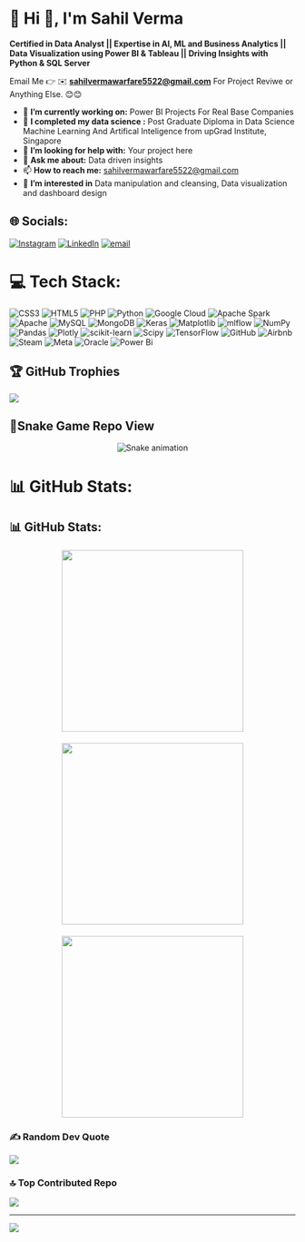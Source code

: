 
# 💫 Hi 👋, I'm Sahil Verma
**Certified in Data Analyst || Expertise in AI, ML and Business Analytics || Data Visualization using Power BI & Tableau || Driving Insights with Python & SQL Server**

Email Me 👉 ✉️ **sahilvermawarfare5522@gmail.com** For Project Reviwe or Anything Else. 😊😊

- 🔭 **I’m currently working on:** Power BI Projects For Real Base Companies
- 🌱 **I completed my data science :** Post Graduate Diploma in Data Science Machine Learning And Artifical Inteligence from upGrad Institute, Singapore
- 🤔 **I’m looking for help with:** Your project here
- 💬 **Ask me about:** Data driven insights
- 📫 **How to reach me:** sahilvermawarfare5522@gmail.com
- 👀 **I’m interested in** Data manipulation and cleansing, Data visualization and dashboard design

## 🌐 Socials:
[![Instagram](https://img.shields.io/badge/Instagram-%23E4405F.svg?logo=Instagram&logoColor=white)](https://instagram.com/SahilWarfare5522) [![LinkedIn](https://img.shields.io/badge/LinkedIn-%230077B5.svg?logo=linkedin&logoColor=white)](https://linkedin.com/in/sahilverma1411) [![email](https://img.shields.io/badge/Email-D14836?logo=gmail&logoColor=white)](mailto:sahilvermawrafrae5522@gmail.com) 

# 💻 Tech Stack:
![CSS3](https://img.shields.io/badge/css3-%231572B6.svg?style=for-the-badge&logo=css3&logoColor=white) ![HTML5](https://img.shields.io/badge/html5-%23E34F26.svg?style=for-the-badge&logo=html5&logoColor=white) ![PHP](https://img.shields.io/badge/php-%23777BB4.svg?style=for-the-badge&logo=php&logoColor=white) ![Python](https://img.shields.io/badge/python-3670A0?style=for-the-badge&logo=python&logoColor=ffdd54) ![Google Cloud](https://img.shields.io/badge/GoogleCloud-%234285F4.svg?style=for-the-badge&logo=google-cloud&logoColor=white) ![Apache Spark](https://img.shields.io/badge/Apache%20Spark-FDEE21?style=for-the-badge&logo=apachespark&logoColor=black) ![Apache](https://img.shields.io/badge/apache-%23D42029.svg?style=for-the-badge&logo=apache&logoColor=white) ![MySQL](https://img.shields.io/badge/mysql-4479A1.svg?style=for-the-badge&logo=mysql&logoColor=white) ![MongoDB](https://img.shields.io/badge/MongoDB-%234ea94b.svg?style=for-the-badge&logo=mongodb&logoColor=white) ![Keras](https://img.shields.io/badge/Keras-%23D00000.svg?style=for-the-badge&logo=Keras&logoColor=white) ![Matplotlib](https://img.shields.io/badge/Matplotlib-%23ffffff.svg?style=for-the-badge&logo=Matplotlib&logoColor=black) ![mlflow](https://img.shields.io/badge/mlflow-%23d9ead3.svg?style=for-the-badge&logo=numpy&logoColor=blue) ![NumPy](https://img.shields.io/badge/numpy-%23013243.svg?style=for-the-badge&logo=numpy&logoColor=white) ![Pandas](https://img.shields.io/badge/pandas-%23150458.svg?style=for-the-badge&logo=pandas&logoColor=white) ![Plotly](https://img.shields.io/badge/Plotly-%233F4F75.svg?style=for-the-badge&logo=plotly&logoColor=white) ![scikit-learn](https://img.shields.io/badge/scikit--learn-%23F7931E.svg?style=for-the-badge&logo=scikit-learn&logoColor=white) ![Scipy](https://img.shields.io/badge/SciPy-%230C55A5.svg?style=for-the-badge&logo=scipy&logoColor=%white) ![TensorFlow](https://img.shields.io/badge/TensorFlow-%23FF6F00.svg?style=for-the-badge&logo=TensorFlow&logoColor=white) ![GitHub](https://img.shields.io/badge/github-%23121011.svg?style=for-the-badge&logo=github&logoColor=white) ![Airbnb](https://img.shields.io/badge/Airbnb-%23ff5a5f.svg?style=for-the-badge&logo=Airbnb&logoColor=white) ![Steam](https://img.shields.io/badge/steam-%23000000.svg?style=for-the-badge&logo=steam&logoColor=white) ![Meta](https://img.shields.io/badge/Meta-%230467DF.svg?style=for-the-badge&logo=Meta&logoColor=white) ![Oracle](https://img.shields.io/badge/Oracle-F80000?style=for-the-badge&logo=oracle&logoColor=white) ![Power Bi](https://img.shields.io/badge/power_bi-F2C811?style=for-the-badge&logo=powerbi&logoColor=black)

## 🏆 GitHub Trophies
![](https://github-profile-trophy.vercel.app/?username=SahilWarfare5522&theme=radical&no-frame=false&no-bg=true&margin-w=4)

## 🐍Snake Game Repo View
<div align="center">
  <img src="https://profile-readme-generator.com/assets/snake.svg" alt="Snake animation" />
</div>

# 📊 GitHub Stats:
<h2>📊 GitHub Stats:</h2>

<div style="display: flex; flex-wrap: wrap; gap: 20px; justify-content: center; align-items: flex-start; margin-top: 20px;">
  <img src="https://github-readme-stats.vercel.app/api?username=SahilWarfare5522&theme=tokyonight&hide_border=false&include_all_commits=true&count_private=false" style="width: 320px;" />
  
  <img src="https://nirzak-streak-stats.vercel.app/?user=SahilWarfare5522&theme=tokyonight&hide_border=false" style="width: 320px;" />
  
  <img src="https://github-readme-stats.vercel.app/api/top-langs/?username=SahilWarfare5522&theme=tokyonight&hide_border=false&include_all_commits=true&count_private=false&layout=compact" style="width: 320px;" />
</div>

### ✍️ Random Dev Quote
![](https://quotes-github-readme.vercel.app/api?type=horizontal&theme=tokyonight)

### 🔝 Top Contributed Repo
![](https://github-contributor-stats.vercel.app/api?username=SahilWarfare5522&limit=5&theme=radical&combine_all_yearly_contributions=true)

---
[![](https://visitcount.itsvg.in/api?id=SahilWarfare5522&icon=0&color=0)](https://visitcount.itsvg.in)

